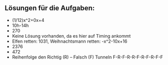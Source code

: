 ## Lösungen für die Aufgaben:

- (1/12)x^2+0x+4<br>
- 10h-14h<br>
- 270<br>
- Keine Lösung vorhanden, da es hier auf Timing ankommt<br>
- Elfen retten: 1031, Weihnachtsmann retten: -x^2-10x+16<br>
- 2376<br>
- 472<br>
- Reihenfolge den Richtig (R) – Falsch (F) Tunneln F-R-F-R-R-F-R-F-R-F-F<br>

